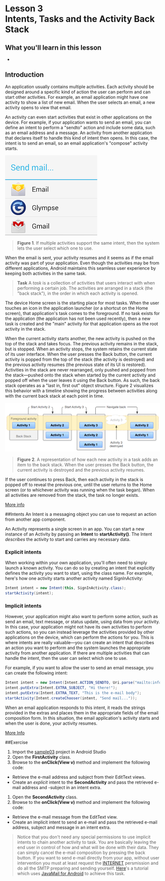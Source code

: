 # Lesson 3<br/>Intents, Tasks and the Activity Back Stack

## What you'll learn in this lesson
* 

## Introduction
An application usually contains multiple activities. Each activity should be designed around a specific kind of action the user can perform and can start other activities. For example, an email application might have one activity to show a list of new email. When the user selects an email, a new activity opens to view that email.

An activity can even start activities that exist in other applications on the device. For example, if your application wants to send an email, you can define an intent to perform a "sendto" action and include some data, such as an email address and a message. An activity from another application that declares itself to handle this kind of intent then opens. In this case, the intent is to send an email, so an email application's "compose" activity starts.

![Send to action chooser dialog](img/sendto_action_chooser_dialog.png)
> **Figure 1**. If multiple activities support the same intent, then the system lets the user select which one to use. 

When the email is sent, your activity resumes and it seems as if the email activity was part of your application. Even though the activities may be from different applications, Android maintains this seamless user experience by keeping both activities in the same task.

>**Task** A _task_ is a collection of activities that users interact with when performing a certain job. The activities are arranged in a stack (the "back stack"), in the order in which each activity is opened.

The device Home screen is the starting place for most tasks. When the user touches an icon in the application launcher (or a shortcut on the Home screen), that application's task comes to the foreground. If no task exists for the application (the application has not been used recently), then a new task is created and the "main" activity for that application opens as the root activity in the stack.

When the current activity starts another, the new activity is pushed on the top of the stack and takes focus. The previous activity remains in the stack, but is stopped. When an activity stops, the system retains the current state of its user interface. When the user presses the Back button, the current activity is popped from the top of the stack (the activity is destroyed) and the previous activity resumes (the previous state of its UI is restored). Activities in the stack are never rearranged, only pushed and popped from the stack—pushed onto the stack when started by the current activity and popped off when the user leaves it using the Back button. As such, the back stack operates as a "last in, first out" object structure. Figure 2 visualizes this behavior with a timeline showing the progress between activities along with the current back stack at each point in time.

![Diagram Backstack](img/diagram_backstack.png)
> **Figure 2**. A representation of how each new activity in a task adds an item to the back stack. When the user presses the Back button, the current activity is destroyed and the previous activity resumes.

If the user continues to press Back, then each activity in the stack is popped off to reveal the previous one, until the user returns to the Home screen (or to whichever activity was running when the task began). When all activities are removed from the stack, the task no longer exists.

[More info](http://developer.android.com/guide/components/tasks-and-back-stack.html)

##Intents
An Intent is a messaging object you can use to request an action from another app component. 

An Activity represents a single screen in an app. You can start a new instance of an Activity by passing an **Intent** to **startActivity()**. The Intent _describes_ the activity to start and carries any necessary data. 

### Explicit intents
When working within your own application, you'll often need to simply launch a known activity. You can do so by creating an intent that explicitly defines the activity you want to start, using the class name. For example, here's how one activity starts another activity named SignInActivity:

```java
Intent intent = new Intent(this, SignInActivity.class);
startActivity(intent);
```

### Implicit intents
However, your application might also want to perform some action, such as send an email, text message, or status update, using data from your activity. In this case, your application might not have its own activities to perform such actions, so you can instead leverage the activities provided by other applications on the device, which can perform the actions for you. This is where intents are really valuable—you can create an intent that describes an action you want to perform and the system launches the appropriate activity from another application. If there are multiple activities that can handle the intent, then the user can select which one to use. 

For example, if you want to allow the user to send an email message, you can create the following intent:

```java
Intent intent = new Intent(Intent.ACTION_SENDTO, Uri.parse("mailto:info@dutchaug.org"+));
intent.putExtra(Intent.EXTRA_SUBJECT, "Hi there!");
intent.putExtra(Intent.EXTRA_TEXT, "This is the e-mail body");
startActivity(Intent.createChooser(intent, "Send mail..."));
```

 When an email application responds to this intent, it reads the strings provided in the extras and places them in the appropriate fields of the email composition form. In this situation, the email application's activity starts and when the user is done, your activity resumes.

[More Info](http://developer.android.com/guide/components/activities.html)

##Exercise
1. Import the [sample03](sample03) project in Android Studio
1. Open the **FirstActivity** class.
1. Browse to the **onClick(View v)** method and implement the following code: 
  * Retrieve the e-mail address and subject from their EditText views.
  * Create an _explicit_ intent to the **SecondActivity** and pass the retrieved e-mail address and -subject in an intent extra.
1. Open the **SecondActivity** class. 
1. Browse to the **onClick(View v)** method and implement the following code: 
  * Retrieve the e-mail message from the EditText view.
  * Create an implicit intent to send an e-mail and pass the retrieved e-mail address, subject and message in an intent extra.
  
> Notice that you don't need any special permissions to use implicit intents to chain another activity to task. You are basically leaving the end user in control of how and what will be done with their data. They can simply cancel the e-mail composition by pressing the back button. If you want to send e-mail directly from your app, without user intervention you must at least request the [INTERNET](http://developer.android.com/reference/android/Manifest.permission.html#INTERNET) persmission and do all the SMTP preparing and sending yourself. [Here](http://mobiledevtuts.com/android/android-sdk-smtp-email-tutorial/)'s a tutorial which uses [JavaMail for Android](https://code.google.com/p/javamail-android/) to achieve this task.
